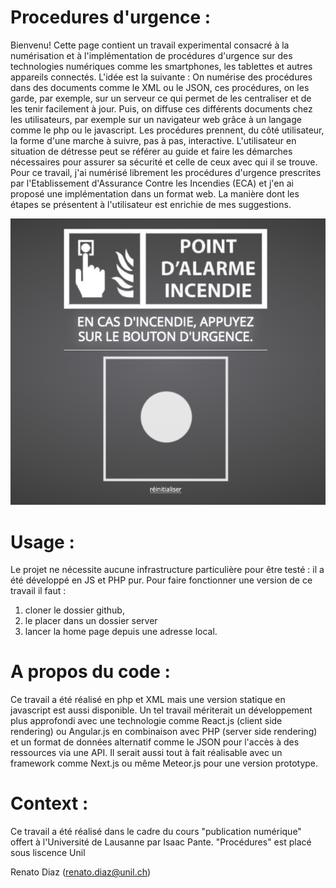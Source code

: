 # Procedures d'urgence :

Bienvenu! Cette page contient un travail experimental consacré à la numérisation et à l'implémentation de procédures d'urgence sur des technologies numériques comme les smartphones, les tablettes et autres appareils connectés. L'idée est la suivante : On numérise des procédures dans des documents comme le XML ou le JSON, ces procédures, on les garde, par exemple, sur un serveur ce qui permet de les centraliser et de les tenir facilement à jour. Puis, on diffuse ces différents documents chez les utilisateurs, par exemple sur un navigateur web grâce à un langage comme le php ou le javascript. Les procédures prennent, du côté utilisateur, la forme d'une marche à suivre, pas à pas, interactive. L'utilisateur en situation de détresse peut se référer au guide et faire les démarches nécessaires pour assurer sa sécurité et celle de ceux avec qui il se trouve. Pour ce travail, j'ai numérisé librement les procédures d'urgence prescrites par l'Etablissement d'Assurance Contre les Incendies (ECA) et j'en ai proposé une implémentation dans un format web. La manière dont les étapes se présentent à l'utilisateur est enrichie de mes suggestions.

![alt text](https://github.com/rerouj/procedures/blob/master/screenshot/Screen%20Shot%202018-02-20%20at%2018.10.24.png)

# Usage :

Le projet ne nécessite aucune infrastructure particulière pour être testé : il a été développé en JS et PHP pur. Pour faire fonctionner une version de ce travail il faut :

  1) cloner le dossier github, 
  2) le placer dans un dossier server 
  3) lancer la home page depuis une adresse local.

# A propos du code :

Ce travail a été réalisé en php et XML mais une version statique en javascript est aussi disponible. Un tel travail mériterait un développement plus approfondi avec une technologie comme React.js (client side rendering) ou Angular.js en combinaison avec PHP (server side rendering) et un format de données alternatif comme le JSON pour l'accès à des ressources via une API. Il serait aussi tout à fait réalisable avec un framework comme Next.js ou même Meteor.js pour une version prototype.

# Context :

Ce travail a été réalisé dans le cadre du cours "publication numérique" offert à l'Université de Lausanne par Isaac Pante. "Procédures" est placé sous liscence Unil

Renato Diaz (renato.diaz@unil.ch)
